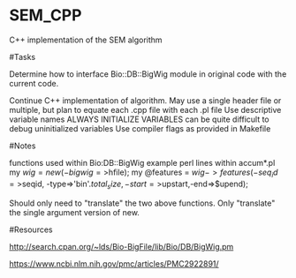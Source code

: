 # SEM_CPP
C++ implementation of the SEM algorithm

#Tasks

Determine how to interface Bio::DB::BigWig module in original code with the current code.

Continue C++ implementation of algorithm.
	May use a single header file or multiple, but plan to equate
	each .cpp file with each .pl file
	Use descriptive variable names
	ALWAYS INITIALIZE VARIABLES
		can be quite difficult to debug uninitialized variables
	Use compiler flags as provided in Makefile
	
#Notes
	
functions used within Bio:DB::BigWig
	example perl lines within accum*.pl
		my $wig = new(-bigwig=>$hfile);
		my @features = $wig->features(-seq_id=>$seqid, -type=>'bin'.$total_size,-start=>$upstart,-end=>$upend);

Should only need to "translate" the two above functions.
Only "translate" the single argument version of new.
	
#Resources

http://search.cpan.org/~lds/Bio-BigFile/lib/Bio/DB/BigWig.pm

https://www.ncbi.nlm.nih.gov/pmc/articles/PMC2922891/


